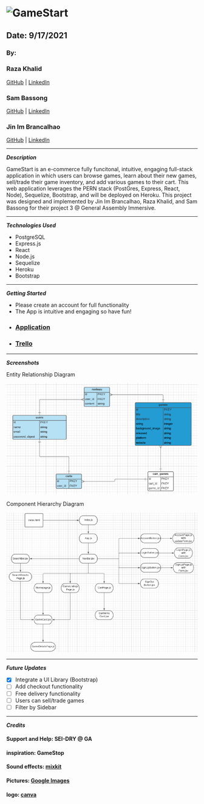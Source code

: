 # ![GameStart](https://i.imgur.com/o5heXzws.png)

## Date: 9/17/2021

### By:

### Raza Khalid

[GitHub](https://github.com/Raza-Khalid?tab=repositories) | [LinkedIn](https://www.linkedin.com/feed/)

### Sam Bassong

[GitHub](https://github.com/sbassong) | [LinkedIn](https://www.linkedin.com/in/sambassong/)

### Jin Im Brancalhao

[GitHub](https://github.com/jinimbrancalhao) | [LinkedIn](https://www.linkedin.com/in/jin-im-826a6b215/)

---

**_Description_**

GameStart is an e-commerce fully funcitonal, intuitive, engaging full-stack application in which users can browse games, learn about their new games, sell/trade their game inventory, and add various games to their cart. This web application leverages the PERN stack (PostGres, Express, React, Node), Sequelize, Bootstrap, and will be deployed on Heroku. This project was designed and implemented by Jin Im Brancalhao, Raza Khalid, and Sam Bassong for their project 3 @ General Assembly Immersive.

---
**_Technologies Used_**

- PostgreSQL
- Express.js
- React
- Node.js
- Sequelize
- Heroku
- Bootstrap

---
**_Getting Started_**

- Please create an account for full functionality
- The App is intuitive and engaging so have fun!
* ###  [Application]() 
* ###  [Trello](https://trello.com/b/Ei33KKs1/gamestart) 

---
**_Screenshots_**

Entity Relationship Diagram

![erd](./screenshots/erd.png)

Component Hierarchy Diagram

![chd](./screenshots/chd.png)

---
**_Future Updates_**
- [x] Integrate a UI Library (Bootstrap)
- [ ] Add checkout functionality
- [ ] Free delivery functionality
- [ ] Users can sell/trade games
- [ ] Filter by Sidebar
---
**_Credits_**

#### Support and Help: SEI-DRY @ GA
#### inspiration: GameStop
#### Sound effects: [mixkit](https://mixkit.co/)
#### Pictures: [Google Images](https://google.com)
#### logo: [canva](http://canva.com)
